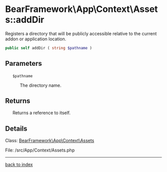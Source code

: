 # BearFramework\App\Context\Assets::addDir

Registers a directory that will be publicly accessible relative to the current addon or application location.

```php
public self addDir ( string $pathname )
```

## Parameters

&nbsp;&nbsp;&nbsp;&nbsp;&nbsp;&nbsp;`$pathname`

&nbsp;&nbsp;&nbsp;&nbsp;&nbsp;&nbsp;&nbsp;&nbsp;&nbsp;&nbsp;&nbsp;&nbsp;The directory name.

## Returns

&nbsp;&nbsp;&nbsp;&nbsp;&nbsp;&nbsp;Returns a reference to itself.

## Details

Class: [BearFramework\App\Context\Assets](bearframework.app.context.assets.class.md)

File: /src/App/Context/Assets.php

---

[back to index](index.md)

